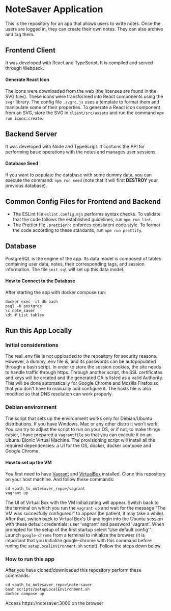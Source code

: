 # NoteSaver Application

This is the repository for an app that allows users to write notes. Once the users are logged in, they can create their own notes. They can also archive and tag them.

## Frontend Client
It was developed with React and TypeScript. It is compiled and served through Webpack.

#### Generate React Icon
The icons were downloaded from the web (the licenses are found in the SVG files). These icons were transformed into React components using the `svgr` library. The config file `.svgrc.js` uses a template to format them and manipulate some of their properties. To generate a React icon component from an SVG, store the SVG in `client/src/assets` and run the command `npm run icons:create`.

## Backend Server
It was developed with Node and TypeScript. It contains the API for performing basic operations with the notes and manages user sessions.

#### Database Seed
If you want to populate the database with some dummy data, you can execute the command: `npm run seed` (note that it will first **DESTROY** your previous database).

## Common Config Files for Frontend and Backend
- The ESLint file `eslint.config.mjs` performs syntax checks. To validate that the code follows the established guidelines, run `npm run lint`.
- The Prettier file `.prettierrc` enforces consistent code style. To format the code according to these standards, run `npm run prettify`.

## Database
PostgreSQL is the engine of the app. Its data model is composed of tables containing user data, notes, their corresponding tags, and session information. The file `init.sql` will set up this data model.

#### How to Connect to the Database
After starting the app with docker compose run:
```
docker exec -it db bash
psql -U postgres
\c note_saver
\dt # List tables
```

## Run this App Locally

### Initial considerations
The real .env file is not upploaded to the repository for security reasons. However, a dummy .env file is, and its passwords can be autopopulated through a bash script. In order to store the session cookies, the site needs to handle traffic through https. Through another script, the SSL certificates and keys will be created and the generated CA is listed as a valid Authority. This will be done automatically for Google Chrome and Mozilla Firefox so that you don't have to manually add configure it. The hosts file is also modified so that DNS resolution can work properly.

### Debian environment
The script that sets up the environment works only for Debian/Ubuntu distributions. If you have Windows, Mac or any other distro it won't work. You can try to adjust the script to run on your OS, or if not, to make things easier, I have prepared a `Vagrantfile` so that you can execute it on an Ubuntu Bionic Virtual Machine. The provisioning script will install all the required dependencies: a UI for the OS, docker, docker compose and Google Chrome.

#### How to set up the VM
You first need to have [Vagrant](https://developer.hashicorp.com/vagrant/docs/installation) and [VirtualBox](https://www.virtualbox.org/wiki/Downloads) installed. Clone this repository on your host machine. And follow these commands:
```
cd <path_to_notesaver_repo>/vagrant
vagrant up
```
The UI of Virtual Box with the VM initializating will appear. Switch back to the terminal on which you run the `vagrant up` and wait for the message "The VM was succesfully configured!" to appear (be patient, it may take a while). After that, switch back to Virtual Box's UI and login into the Ubuntu session with these default credentials: user 'vagrant' and password 'vagrant'. When prompted for the setup of the first startup select 'Use default config'". Launch `google-chrome` from a terminal to initialize the browser (it is important that you initialize google-chrome with this command before runing the `setupLocalEnvironment.sh` script). Follow the steps down below.

### How to run this app
After you have cloned/downloaded this repository perform these commands:
```
cd <path_to_notesaver_repo>\note-saver
bash scripts/setupLocalEnvironment.sh
docker compose up
```
Access https://notesaver:3000 on the browser
